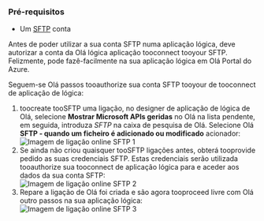 ### <a name="prerequisites"></a>Pré-requisitos
* Um [SFTP](https://en.wikipedia.org/wiki/SSH_File_Transfer_Protocol) conta  

Antes de poder utilizar a sua conta SFTP numa aplicação lógica, deve autorizar a conta da Olá lógica aplicação tooconnect tooyour SFTP. Felizmente, pode fazê-facilmente na sua aplicação lógica em Olá Portal do Azure.  

Seguem-se Olá passos tooauthorize sua conta SFTP tooyour de tooconnect de aplicação de lógica:  

1. toocreate tooSFTP uma ligação, no designer de aplicação de lógica de Olá, selecione **Mostrar Microsoft APIs geridas** no Olá na lista pendente, em seguida, introduza *SFTP* na caixa de pesquisa de Olá. Selecione Olá **SFTP - quando um ficheiro é adicionado ou modificado** acionador:  
   ![Imagem de ligação online SFTP 1](./media/connectors-create-api-sftp/sftp-1.png)  
2. Se ainda não criou quaisquer tooSFTP ligações antes, obterá tooprovide pedido as suas credenciais SFTP. Estas credenciais serão utilizada tooauthorize sua tooconnect de aplicação lógica para e aceder aos dados da sua conta SFTP:  
   ![Imagem de ligação online SFTP 2](./media/connectors-create-api-sftp/sftp-2.png)  
3. Repare a ligação de Olá foi criada e são agora tooproceed livre com Olá outro passos na sua aplicação lógica:   
   ![Imagem de ligação online SFTP 3](./media/connectors-create-api-sftp/sftp-3.png) 

